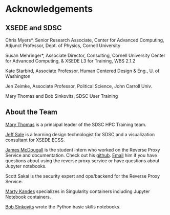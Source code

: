 # Acknowledgements

<h2>XSEDE and SDSC</h2>

Chris Myers*, Senior Research Associate, Center for Advanced Computing, Adjunct Professor, Dept. of Physics, Cornell University

Susan Mehringer*, Associate Director, Consulting, Cornell University Center for Advanced Computing, & XSEDE L3 for Training, WBS 2.1.2

Kate Starbird, Associate Professor, Human Centered Design & Eng., U. of Washington 

Jen Zeimke, Associate Professor, Political Science, John Carroll Univ.

Mary Thomas and Bob Sinkovits, SDSC User Training

<h2>About the Team</h2>

[Mary Thomas](https://www.sdsc.edu/research/researcher_spotlight/thomas_mary.html) is a principal leader of the SDSC HPC Training team.

[Jeff Sale](https://www.iluvdata.org) is a learning design technologist for SDSC and a visualization consultant for XSEDE ECSS.

[James McDougall](http://berserkcomputing.com) is the student intern who worked on the Reverse Proxy Service and documentation.
Check out his [github](https://github.com/JamesMcDougallJr). [Email](mailto:jmcdouga@ucsd.edu) him if you have questions about using the reverse proxy service or have questions about Jupyter notebooks.

Scott Sakai is the security expert and ops/backend for the Reverse Proxy Service.

[Marty Kandes](https://hpc-students.sdsc.edu/instr_bios/martin_kandes.html) specializes in Singularity containers including Jupyter Notebook containers.

[Bob Sinkovits](https://www.sdsc.edu/research/researcher_spotlight/sinkovits_robert.html) wrote the Python basic skills notebooks.
